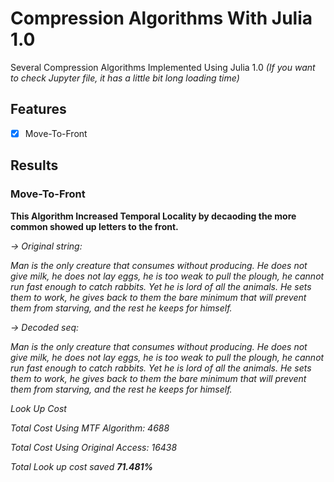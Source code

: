 # Compression Algorithms With Julia 1.0
Several Compression Algorithms Implemented Using Julia 1.0
_(If you want to check Jupyter file, it has a little bit long loading time)_

## Features
- [x] Move-To-Front

## Results

### Move-To-Front

**This Algorithm Increased Temporal Locality by decaoding the more common showed up letters to the front.**

_-> Original string:_

_Man is the only creature that consumes without producing. He does not give milk, he does not lay eggs, he is too weak to pull the plough, he cannot run fast enough to catch rabbits. Yet he is lord of all the animals. He sets them to work, he gives back to them the bare minimum that will prevent them from starving, and the rest he keeps for himself._

_-> Decoded seq:_

_Man is the only creature that consumes without producing. He does not give milk, he does not lay eggs, he is too weak to pull the plough, he cannot run fast enough to catch rabbits. Yet he is lord of all the animals. He sets them to work, he gives back to them the bare minimum that will prevent them from starving, and the rest he keeps for himself._

_Look Up Cost_

_Total Cost Using MTF Algorithm: 4688_

_Total Cost Using Original Access: 16438_

_Total Look up cost saved **71.481%**_
